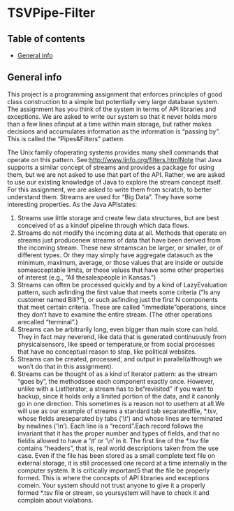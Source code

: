 # TSVPipe-Filter
## Table of contents
* [General info](#general-info)

## General info
This project is a programming assignment that enforces principles of good class construction to a simple but potentially very large database system.
The assignment has you think of the system in terms of API libraries and exceptions. We  are asked to write our system so that it never holds more than a few lines ofinput at a time within main storage, but rather makes decisions and accumulates information as the information is “passing by”. This is called the “Pipes&Filters” pattern.

The Unix family ofoperating systems provides many shell commands that operate on this pattern. See:http://www.linfo.org/filters.htmlNote that Java supports a similar concept of streams and provides a package for using them, but we are not asked to use that part of the API. Rather, we are asked to use our existing knowledge of Java to explore the stream concept itself. For this assignment, we are asked to write them from scratch, to better understand them.
Streams are used for “Big Data”. They have some interesting properties. As the Java APIstates:
1. Streams use little storage and create few data structures, but are best conceived of as a kindof pipeline through which data flows.
2. Streams do not modify the incoming data at all. Methods that operate on streams just producenew streams of data that have been derived from the incoming stream. These new streamscan be larger, or smaller, or of different types. Or they may simply have aggregate datasuch as the minimum, maximum, average, or those values that are inside or outside someacceptable limits, or those values that have some other properties of interest (e.g., “All thesalespeople in Kansas.”)
3. Streams can often be processed quickly and by a kind of LazyEvaluation pattern, such asfinding the first value that meets some criteria (“Is any customer named Bill?”), or such asfinding just the first N components that meet certain criteria. These are called “immediate”operations, since they don’t have to examine the entire stream. (The other operations arecalled “terminal”.)
4. Streams can be arbitrarily long, even bigger than main store can hold. They in fact may neverend, like data that is generated continuously from physicalsensors, like speed or temperature,or from social processes that have no conceptual reason to stop, like political websites.
5. Streams can be created, processed, and output in parallel(although we won’t do that in this assignment).
6. Streams can be thought of as a kind of Iterator pattern: as the stream “goes by”, the methodssee each component exactly once. However, unlike with a ListIterator, a stream has to be“revisited” if you want to backup, since it holds only a limited portion of the data, and it canonly go in one direction. This sometimes is a reason not to usethem at all.We will use as our example of streams a standard tab separatedfile, *.tsv, whose fields areseparated by tabs (’\t’) and whose lines are terminated by newlines (’\n’). Each line is a “record”.Each record follows the invariant that it has the proper number and types of fields, and that no fieldis allowed to have a ’\t’ or ’\n’ in it. The first line of the *.tsv file contains “headers”, that is, real world descriptions taken from the use case. Even if the file has been stored as a small complete text file on external storage, it is still processed one record at a time internally in the computer system. It is critically important5
that the file be properly formed. This is where the concepts of API libraries and exceptions comein. Your system should not trust anyone to give it a properly formed *.tsv file or stream, so yoursystem will have to check it and complain about violations.
